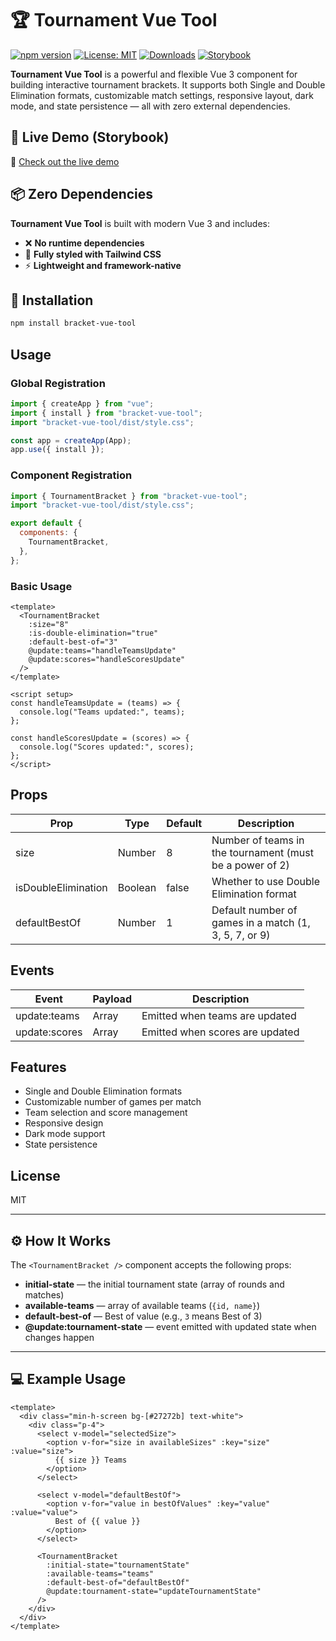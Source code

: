 # 🏆 Tournament Vue Tool

[![npm version](https://img.shields.io/npm/v/bracket-vue-tool.svg?style=flat-square)](https://www.npmjs.com/package/bracket-vue-tool)
[![License: MIT](https://img.shields.io/badge/License-MIT-blue.svg?style=flat-square)](LICENSE)
[![Downloads](https://img.shields.io/npm/dt/bracket-vue-tool.svg?style=flat-square)](https://www.npmjs.com/package/bracket-vue-tool)
[![Storybook](https://img.shields.io/badge/storybook-online-ff4785?style=flat-square&logo=storybook)](https://krepysh-spec.github.io/vue-tournament-bracket)

**Tournament Vue Tool** is a powerful and flexible Vue 3 component for building interactive tournament brackets. It supports both Single and Double Elimination formats, customizable match settings, responsive layout, dark mode, and state persistence — all with zero external dependencies.

## 🔗 Live Demo (Storybook)

🧪 [Check out the live demo](https://krepysh-spec.github.io/vue-tournament-bracket)

## 📦 Zero Dependencies

**Tournament Vue Tool** is built with modern Vue 3 and includes:

- ❌ **No runtime dependencies**
- 🎨 **Fully styled with Tailwind CSS**
- ⚡ **Lightweight and framework-native**

## 🚀 Installation

```bash
npm install bracket-vue-tool
```

## Usage

### Global Registration

```javascript
import { createApp } from "vue";
import { install } from "bracket-vue-tool";
import "bracket-vue-tool/dist/style.css";

const app = createApp(App);
app.use({ install });
```

### Component Registration

```javascript
import { TournamentBracket } from "bracket-vue-tool";
import "bracket-vue-tool/dist/style.css";

export default {
  components: {
    TournamentBracket,
  },
};
```

### Basic Usage

```vue
<template>
  <TournamentBracket
    :size="8"
    :is-double-elimination="true"
    :default-best-of="3"
    @update:teams="handleTeamsUpdate"
    @update:scores="handleScoresUpdate"
  />
</template>

<script setup>
const handleTeamsUpdate = (teams) => {
  console.log("Teams updated:", teams);
};

const handleScoresUpdate = (scores) => {
  console.log("Scores updated:", scores);
};
</script>
```

## Props

| Prop                | Type    | Default | Description                                              |
| ------------------- | ------- | ------- | -------------------------------------------------------- |
| size                | Number  | 8       | Number of teams in the tournament (must be a power of 2) |
| isDoubleElimination | Boolean | false   | Whether to use Double Elimination format                 |
| defaultBestOf       | Number  | 1       | Default number of games in a match (1, 3, 5, 7, or 9)    |

## Events

| Event         | Payload | Description                     |
| ------------- | ------- | ------------------------------- |
| update:teams  | Array   | Emitted when teams are updated  |
| update:scores | Array   | Emitted when scores are updated |

## Features

- Single and Double Elimination formats
- Customizable number of games per match
- Team selection and score management
- Responsive design
- Dark mode support
- State persistence

## License

MIT

---

## ⚙ How It Works

The `<TournamentBracket />` component accepts the following props:

- **initial-state** — the initial tournament state (array of rounds and matches)
- **available-teams** — array of available teams (`{id, name}`)
- **default-best-of** — Best of value (e.g., `3` means Best of 3)
- **@update:tournament-state** — event emitted with updated state when changes happen

---

## 💻 Example Usage

```vue
<template>
  <div class="min-h-screen bg-[#27272b] text-white">
    <div class="p-4">
      <select v-model="selectedSize">
        <option v-for="size in availableSizes" :key="size" :value="size">
          {{ size }} Teams
        </option>
      </select>

      <select v-model="defaultBestOf">
        <option v-for="value in bestOfValues" :key="value" :value="value">
          Best of {{ value }}
        </option>
      </select>

      <TournamentBracket
        :initial-state="tournamentState"
        :available-teams="teams"
        :default-best-of="defaultBestOf"
        @update:tournament-state="updateTournamentState"
      />
    </div>
  </div>
</template>
```
